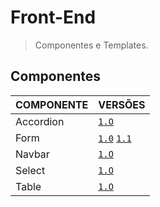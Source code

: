 # Front-End
> Componentes e Templates.

## Componentes

COMPONENTE | VERSÕES
------------- | -------------
Accordion | [`1.O`](https://araquelos.github.io/accordion/accordion-1.0/accordion-1.0.html)
Form | [`1.0`](https://araquelos.github.io/form/form-1.0/form-1.0.html) [`1.1`](https://araquelos.github.io/form/form-1.1/form-1.1.html)
Navbar | [`1.O`](https://araquelos.github.io/navbar/navbar-1.0/navbar-1.0.html)
Select | [`1.O`](https://araquelos.github.io/select/select-1.0/select-1.0.html)
Table | [`1.O`](https://araquelos.github.io/table/table-1.0/table-1.0.html)


